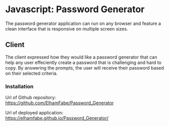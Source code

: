 # Javascript:  Password Generator 

The password generator application can run on any browser and feature a clean interface that is responsive on multiple screen sizes.

## Client

The client expressed how they would like a password generator that can help any user effeciently create a password that is challenging and hard to copy. By answering the prompts, the user will receive their password based on their selected criteria.

### Installation 

Url of Github repository:
https://github.com/ElhamFabe/Password_Generator

Url of deployed application:
https://elhamfabe.github.io/Password_Generator/